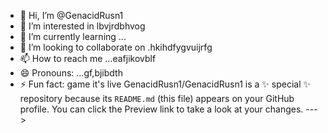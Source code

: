- 👋 Hi, I’m @GenacidRusn1
- 👀 I’m interested in lbvjrdbhvog
- 🌱 I’m currently learning ...
- 💞️ I’m looking to collaborate on .hkihdfygvuijrfg
- 📫 How to reach me ...eafjikovblf
- 😄 Pronouns: ...gf,bjibdth
- ⚡ Fun fact: game it's live
GenacidRusn1/GenacidRusn1 is a ✨ special ✨ repository because its `README.md` (this file) appears on your GitHub profile.
You can click the Preview link to take a look at your changes.
--->
